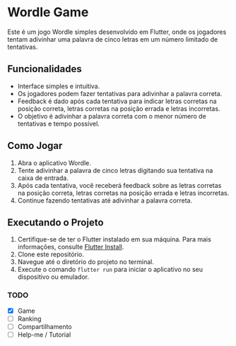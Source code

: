 # Wordle Game

Este é um jogo Wordle simples desenvolvido em Flutter, onde os jogadores tentam adivinhar uma palavra de cinco letras em um número limitado de tentativas.

## Funcionalidades

- Interface simples e intuitiva.
- Os jogadores podem fazer tentativas para adivinhar a palavra correta.
- Feedback é dado após cada tentativa para indicar letras corretas na posição correta, letras corretas na posição errada e letras incorretas.
- O objetivo é adivinhar a palavra correta com o menor número de tentativas e tempo possível.

## Como Jogar

1. Abra o aplicativo Wordle.
2. Tente adivinhar a palavra de cinco letras digitando sua tentativa na caixa de entrada.
3. Após cada tentativa, você receberá feedback sobre as letras corretas na posição correta, letras corretas na posição errada e letras incorretas.
4. Continue fazendo tentativas até adivinhar a palavra correta.

## Executando o Projeto

1. Certifique-se de ter o Flutter instalado em sua máquina. Para mais informações, consulte [Flutter Install](https://flutter.dev/docs/get-started/install).
2. Clone este repositório.
3. Navegue até o diretório do projeto no terminal.
4. Execute o comando `flutter run` para iniciar o aplicativo no seu dispositivo ou emulador.

### TODO

- [x] Game
- [ ] Ranking
- [ ] Compartilhamento
- [ ] Help-me / Tutorial